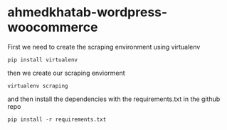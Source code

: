 # ahmedkhatab-wordpress-woocommerce


First we need to create the scraping environment using virtualenv



`pip install virtualenv`



then we create our scraping  enviorment


`virtualenv scraping`



and then install the dependencies with the requirements.txt in the github repo 



`pip install -r requirements.txt`
